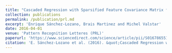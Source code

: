 ```yaml
---
title: "Cascaded Regression with Sparsified Feature Covariance Matrix for Facial Landmark Detection"
collection: publications
permalink: /publication/prl.md
excerpt: 'Enrique Sánchez-Lozano, Brais Martinez and Michel Valstar'
date: 2016-04-01
venue: 'Pattern Recognition Letteres (PRL)'
paperurl: 'https://www.sciencedirect.com/science/article/pii/S0167865515004006'
citation: 'E. Sánchez-Lozano et al. (2016). &quot;Cascaded Regression with Sparsified Feature Covariance Matrix for Facial Landmark Detection.&quot; <i>TPAMI</i>.'
---
```

